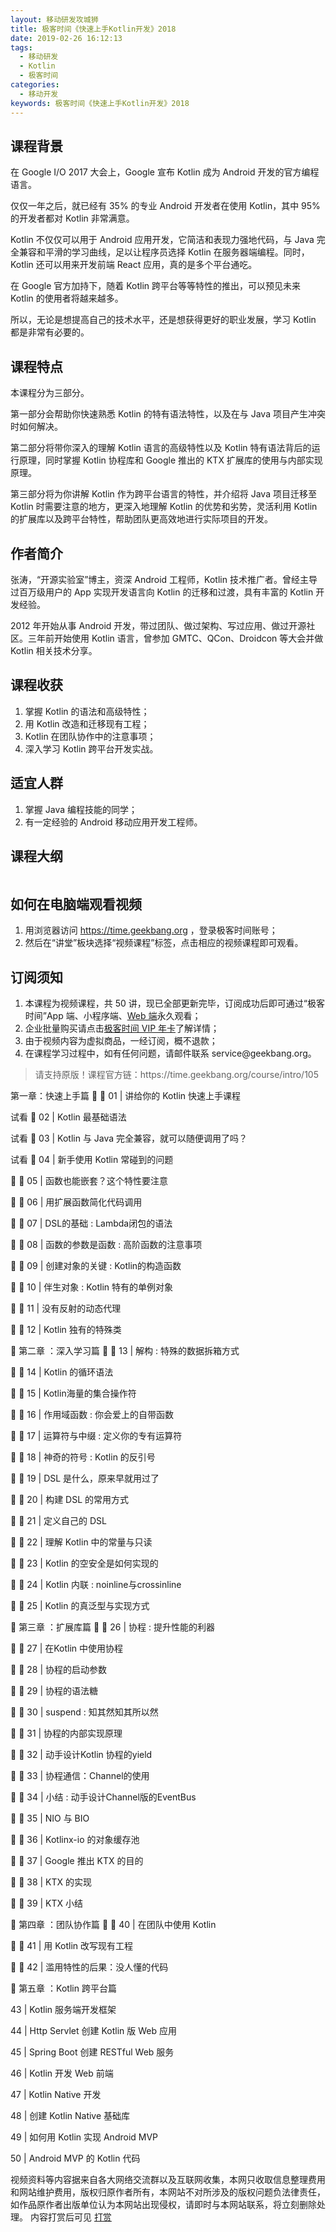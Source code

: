 ```yaml
---
layout: 移动研发攻城狮
title: 极客时间《快速上手Kotlin开发》2018
date: 2019-02-26 16:12:13
tags:
  - 移动研发
  - Kotlin
  - 极客时间
categories:
  - 移动开发
keywords: 极客时间《快速上手Kotlin开发》2018
---
```

<div class="text" style=""><h2>课程背景</h2>
<p>在 Google I/O 2017 大会上，Google 宣布 Kotlin 成为 Android 开发的官方编程语言。</p>
<p>仅仅一年之后，就已经有 35% 的专业 Android 开发者在使用 Kotlin，其中 95% 的开发者都对 Kotlin 非常满意。</p>
<p>Kotlin 不仅仅可以用于 Android 应用开发，它简洁和表现力强地代码，与 Java 完全兼容和平滑的学习曲线，足以让程序员选择 Kotlin 在服务器端编程。同时，Kotlin 还可以用来开发前端 React 应用，真的是多个平台通吃。</p>
<p>在 Google 官方加持下，随着 Kotlin 跨平台等等特性的推出，可以预见未来 Kotlin 的使用者将越来越多。</p>
<p>所以，无论是想提高自己的技术水平，还是想获得更好的职业发展，学习 Kotlin 都是非常有必要的。</p>
<h2>课程特点</h2>
<p>本课程分为三部分。</p>
<p>第一部分会帮助你快速熟悉 Kotlin 的特有语法特性，以及在与 Java 项目产生冲突时如何解决。</p>
<p>第二部分将带你深入的理解 Kotlin 语言的高级特性以及 Kotlin 特有语法背后的运行原理，同时掌握 Kotlin 协程库和 Google 推出的 KTX 扩展库的使用与内部实现原理。</p>
<p>第三部分将为你讲解 Kotlin 作为跨平台语言的特性，并介绍将 Java 项目迁移至 Kotlin 时需要注意的地方，更深入地理解 Kotlin 的优势和劣势，灵活利用 Kotlin 的扩展库以及跨平台特性，帮助团队更高效地进行实际项目的开发。</p>
<h2>作者简介</h2>
<p>张涛，“开源实验室”博主，资深 Android 工程师，Kotlin 技术推广者。曾经主导过百万级用户的 App  实现开发语言向 Kotlin 的迁移和过渡，具有丰富的 Kotlin 开发经验。</p>
<p>2012 年开始从事 Android 开发，带过团队、做过架构、写过应用、做过开源社区。三年前开始使用 Kotlin 语言，曾参加 GMTC、QCon、Droidcon 等大会并做 Kotlin 相关技术分享。</p>
<!-- more -->
<h2>课程收获</h2>
<ol>
<li>掌握 Kotlin 的语法和高级特性；</li>
<li>用 Kotlin 改造和迁移现有工程；</li>
<li>Kotlin 在团队协作中的注意事项；</li>
<li>深入学习 Kotlin 跨平台开发实战。</li>
</ol>
<h2>适宜人群</h2>
<ol>
<li>掌握 Java 编程技能的同学；</li>
<li>有一定经验的 Android 移动应用开发工程师。</li>
</ol>
<h2>课程大纲</h2>
<p><img src="https://static001.geekbang.org/resource/image/a1/d8/a17e90e5eec05569d16dfefb57b8a6d8.jpg" alt=""></p>
<h2>如何在电脑端观看视频</h2>
<ol>
<li>用浏览器访问  <a href="https://time.geekbang.org">https://time.geekbang.org</a> ，登录极客时间账号；</li>
<li>然后在“讲堂”板块选择“视频课程”标签，点击相应的视频课程即可观看。</li>
</ol>
<h2 class="js-audit">订阅须知</h2>
<ol class="js-audit">
<li> 本课程为视频课程，共 50 讲，现已全部更新完毕，订阅成功后即可通过“极客时间”App 端、小程序端、<a href="https://time.geekbang.org/paid-content">Web 端</a>永久观看；</li>
<li>企业批量购买请点击<a href="https://time.geekbang.org/column/article/11958?utm_source=app&amp;utm_medium=column&amp;utm_campaign=businessaccount&amp;utm_content=textlink">极客时间 VIP 年卡</a>了解详情；</li>
<li>由于视频内容为虚拟商品，一经订阅，概不退款；</li>
<li>在课程学习过程中，如有任何问题，请邮件联系 service@geekbang.org。</li>
</ol></div>

<blockquote class="blockquote-center">
请支持原版！课程官方链：https://time.geekbang.org/course/intro/105
</blockquote>
第一章：快速上手篇


01 | 讲给你的 Kotlin 快速上手课程

试看

02 | Kotlin 最基础语法

试看

03 | Kotlin 与 Java 完全兼容，就可以随便调用了吗？

试看

04 | 新手使用 Kotlin 常碰到的问题



05 | 函数也能嵌套？这个特性要注意



06 | 用扩展函数简化代码调用



07 | DSL的基础 : Lambda闭包的语法



08 | 函数的参数是函数 : 高阶函数的注意事项



09 | 创建对象的关键 : Kotlin的构造函数



10 | 伴生对象 : Kotlin 特有的单例对象



11 | 没有反射的动态代理



12 | Kotlin 独有的特殊类


第二章 ：深入学习篇


13 | 解构 : 特殊的数据拆箱方式



14 | Kotlin 的循环语法



15 | Kotlin海量的集合操作符



16 | 作用域函数 : 你会爱上的自带函数



17 | 运算符与中缀 : 定义你的专有运算符



18 | 神奇的符号 : Kotlin 的反引号



19 | DSL 是什么，原来早就用过了



20 | 构建 DSL 的常用方式



21 | 定义自己的 DSL



22 | 理解 Kotlin 中的常量与只读



23 | Kotlin 的空安全是如何实现的



24 | Kotlin 内联 : noinline与crossinline



25 | Kotlin 的真泛型与实现方式


第三章 ：扩展库篇


26 | 协程 : 提升性能的利器



27 | 在Kotlin 中使用协程



28 | 协程的启动参数



29 | 协程的语法糖



30 | suspend : 知其然知其所以然



31 | 协程的内部实现原理



32 | 动手设计Kotlin 协程的yield



33 | 协程通信：Channel的使用



34 | 小结 : 动手设计Channel版的EventBus



35 | NIO 与 BIO



36 | Kotlinx-io 的对象缓存池



37 | Google 推出 KTX 的目的



38 | KTX 的实现



39 | KTX 小结


第四章 ：团队协作篇


40 | 在团队中使用 Kotlin



41 | 用 Kotlin 改写现有工程



42 | 滥用特性的后果：没人懂的代码


第五章 ：Kotlin 跨平台篇

43 | Kotlin 服务端开发框架


44 | Http Servlet 创建 Kotlin 版 Web 应用


45 | Spring Boot 创建 RESTful Web 服务


46 | Kotlin 开发 Web 前端


47 | Kotlin Native 开发


48 | 创建 Kotlin Native 基础库


49 | 如何用 Kotlin 实现 Android MVP


50 | Android MVP 的 Kotlin 代码


<div class="post-copyright">
    <div class="post-copyright__author">
      <span class="post-copyright-meta">视频资料等内容据来自各大网络交流群以及互联网收集，本网只收取信息整理费用和网站维护费用，版权归原作者所有，本网站不对所涉及的版权问题负法律责任，如作品原作者出版单位认为本网站出现侵权，请即时与本网站联系，将立刻删除处理。 内容打赏后可见</span>
      <span class="post-copyright-info"><a href="http://t.cn/EfWN64I">打赏</a></span>
    </div>
</div>
